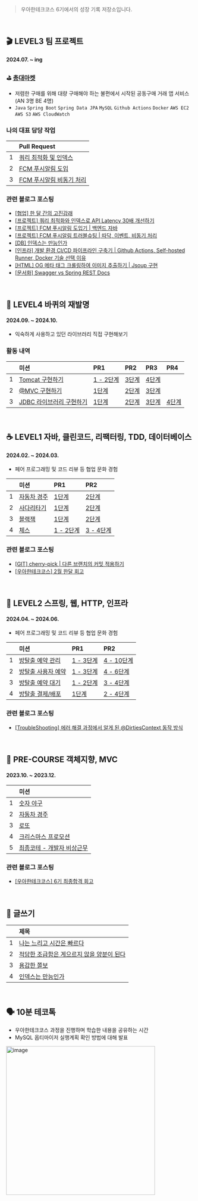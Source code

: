 > 우아한테크코스 6기에서의 성장 기록 저장소입니다.

<br>

## 🎬 LEVEL3 팀 프로젝트
#### 2024.07. ~ ing

### ⛳️ [총대마켓](https://github.com/woowacourse-teams/2024-chongdae-market)
- 저렴한 구매를 위해 대량 구매해야 하는 불편에서 시작된 공동구매 거래 앱 서비스 (AN 3명 BE 4명)
- `Java` `Spring Boot` `Spring Data JPA` `MySQL` `Github Actions` `Docker` `AWS EC2` `AWS S3` `AWS CloudWatch`

### 나의 대표 담당 작업
|  | Pull Request |
|:--:|:--------|
| 1 | [쿼리 최적화 및 인덱스](https://github.com/woowacourse-teams/2024-chongdae-market/pull/578) |
| 2 | [FCM 푸시알림 도입](https://github.com/woowacourse-teams/2024-chongdae-market/pull/605) |
| 3 | [FCM 푸시알림 비동기 처리](https://github.com/woowacourse-teams/2024-chongdae-market/pull/654) |

### 관련 블로그 포스팅
- [[협업] 한 달 간의 고진감래](https://helenason.tistory.com/12)
- [[프로젝트] 쿼리 최적화와 인덱스로 API Latency 30배 개선하기](https://helenason.tistory.com/18)
- [[프로젝트] FCM 푸시알림 도입기 | 백엔드 자바](https://helenason.tistory.com/19)
- [[프로젝트] FCM 푸시알림 트러블슈팅 | 따닥, 이벤트, 비동기 처리](https://helenason.tistory.com/20)
- [[DB] 인덱스는 만능인가](https://helenason.tistory.com/17)
- [[인프라] 개발 환경 CI/CD 파이프라인 구축기 | Github Actions, Self-hosted Runner, Docker 기술 선택 이유](https://helenason.tistory.com/16)
- [[HTML] OG 메타 태그 크롤링하여 이미지 추출하기 | Jsoup 구현](https://helenason.tistory.com/14)
- [[문서화] Swagger vs Spring REST Docs](https://helenason.tistory.com/9)

<br>

## 🎡 LEVEL4 바퀴의 재발명
#### 2024.09. ~ 2024.10.
- 익숙하게 사용하고 있던 라이브러리 직접 구현해보기

### 활동 내역
|  | 미션    | PR1    | PR2    | PR3    | PR4    |
|:--:|:-----|:-------|:-------|:-------|:-------|
| 1 | [Tomcat 구현하기](https://github.com/woowacourse/java-http/tree/helenason) | [1 - 2단계](https://github.com/woowacourse/java-http/pull/579) | [3단계](https://github.com/woowacourse/java-http/pull/648) | [4단계](https://github.com/woowacourse/java-http/pull/755)      |
| 2 | [@MVC 구현하기](https://github.com/woowacourse/java-mvc/tree/helenason) | [1단계](https://github.com/woowacourse/java-mvc/pull/694) | [2단계](https://github.com/woowacourse/java-mvc/pull/784)| [3단계](https://github.com/woowacourse/java-mvc/pull/865) |
| 3 | [JDBC 라이브러리 구현하기](https://github.com/woowacourse/java-jdbc/tree/helenason) | [1단계](https://github.com/woowacourse/java-jdbc/pull/645) | [2단계](https://github.com/woowacourse/java-jdbc/pull/743) | [3단계](https://github.com/woowacourse/java-jdbc/pull/780) | [4단계](https://github.com/woowacourse/java-jdbc/pull/923) |

<br>

## ☕️ LEVEL1 자바, 클린코드, 리팩터링, TDD, 데이터베이스
#### 2024.02. ~ 2024.03.
- 페어 프로그래밍 및 코드 리뷰 등 협업 문화 경험

|  | 미션 | PR1 | PR2 |
|:--:|:----|:----|:----|
| 1 | [자동차 경주](https://github.com/woowacourse/java-racingcar/tree/helenason) | [1단계](https://github.com/woowacourse/java-racingcar/pull/653) | [2단계](https://github.com/woowacourse/java-racingcar/pull/791) |
| 2 | [사다리타기](https://github.com/woowacourse/java-ladder/tree/helenason) | [1단계](https://github.com/woowacourse/java-ladder/pull/316)    | [2단계](https://github.com/woowacourse/java-ladder/pull/408)    |
| 3 | [블랙잭](https://github.com/woowacourse/java-blackjack/tree/helenason)     | [1단계](https://github.com/woowacourse/java-blackjack/pull/657) | [2단계](https://github.com/woowacourse/java-blackjack/pull/715) |
| 4 | [체스](https://github.com/woowacourse/java-chess/tree/helenason)       | [1 - 2단계](https://github.com/woowacourse/java-chess/pull/700)     | [3 - 4단계](https://github.com/woowacourse/java-chess/pull/811)     |

### 관련 블로그 포스팅
- [[GIT] cherry-pick | 다른 브랜치의 커밋 적용하기](https://helenason.tistory.com/6)
- [[우아한테크코스] 2월 한달 회고](https://helenason.tistory.com/7)

<br>

## 🍃 LEVEL2 스프링, 웹, HTTP, 인프라
#### 2024.04. ~ 2024.06.
- 페어 프로그래밍 및 코드 리뷰 등 협업 문화 경험

|  | 미션                | PR1 | PR2 |
|:--:|:-----------------|:----|:----|
| 1 | [방탈출 예약 관리](https://github.com/woowacourse/spring-roomescape-admin/tree/helenason) | [1 - 3단계](https://github.com/woowacourse/spring-roomescape-admin/pull/49) | [4 - 10단계](https://github.com/woowacourse/spring-roomescape-admin/pull/96) |
| 2 | [방탈출 사용자 예약](https://github.com/woowacourse/spring-roomescape-member/tree/helenason) | [1 - 3단계](https://github.com/woowacourse/spring-roomescape-member/pull/35) | [4 - 6단계](https://github.com/woowacourse/spring-roomescape-member/pull/113) |
| 3 | [방탈출 예약 대기](https://github.com/woowacourse/spring-roomescape-waiting/tree/helenason) | [1 - 2단계](https://github.com/woowacourse/spring-roomescape-waiting/pull/72) | [3 - 4단계](https://github.com/woowacourse/spring-roomescape-waiting/pull/143) |
| 4 | [방탈출 결제/배포](https://github.com/woowacourse/spring-roomescape-payment/tree/helenason) | [1단계](https://github.com/woowacourse/spring-roomescape-payment/pull/34) | [2 - 4단계](https://github.com/woowacourse/spring-roomescape-payment/pull/123) |

### 관련 블로그 포스팅
- [[TroubleShooting] 에러 해결 과정에서 알게 된 @DirtiesContext 동작 방식](https://helenason.tistory.com/8)

<br>

## 🌱 PRE-COURSE 객체지향, MVC
#### 2023.10. ~ 2023.12.

|  | 미션               |
|:--:|:----------------|
| 1 | [숫자 야구](https://github.com/helenason/java-baseball-6/tree/helenason)      |
| 2 | [자동차 경주](https://github.com/helenason/java-racingcar-6/tree/helenason)   |
| 3 | [로또](https://github.com/helenason/java-lotto-6/tree/helenason)             |
| 4 | [크리스마스 프로모션](https://github.com/helenason/java-christmas-6-helenason) |
| 5 | [최종코테 - 개발자 비상근무](https://github.com/helenason/java-oncall-6-helenason)      |

### 관련 블로그 포스팅
- [[우아한테크코스] 6기 최종합격 회고](https://helenason.tistory.com/5)

<br>

## 📝 글쓰기
|   | 제목                                |
|:--:|:---------------------------------|
| 1 | [나는 느리고 시간은 빠르다](https://github.com/helenason/woowa-writing/blob/step4/LEVEL1.md) |
| 2 | [적당한 조급함은 게으르지 않을 양분이 된다](https://github.com/helenason/woowa-writing/blob/step4/LEVEL2.md) |
| 3 | [용감한 쫄보](https://github.com/helenason/woowa-writing/blob/step4/LEVEL3.md) |
| 4 | [인덱스는 만능인가](https://github.com/helenason/woowa-writing/blob/step4/LEVEL4.md) |

<br>

## 🗣️ 10분 테코톡
- 우아한테크코스 과정을 진행하며 학습한 내용을 공유하는 시간
- MySQL 옵티마이저 실행계획 확인 방법에 대해 발표

<a href="https://youtu.be/gcsu7ni3tBc?si=HBmrF8H4XE7VrRRc">
    <img src="https://github.com/user-attachments/assets/3e44d977-378a-4a74-a5ab-1096b72a2ba3" alt="image" width="400">
</a>
